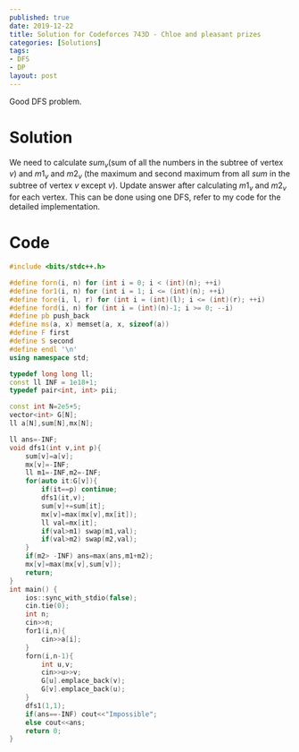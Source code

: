 ```yaml
---
published: true
date: 2019-12-22
title: Solution for Codeforces 743D - Chloe and pleasant prizes
categories: [Solutions]
tags: 
- DFS
- DP
layout: post
---
```

Good DFS problem.

# Solution

We need to calculate $sum_v$(sum of all the numbers in the subtree of vertex $v$) and $m1_v$ and $m2_v$ (the maximum and second maximum from all $sum$ in the subtree of vertex $v$ except $v$). Update answer after calculating $m1_v$ and $m2_v$ for each vertex. This can be done using one DFS, refer to my code for the detailed implementation.

# Code
```cpp
#include <bits/stdc++.h>

#define forn(i, n) for (int i = 0; i < (int)(n); ++i)
#define for1(i, n) for (int i = 1; i <= (int)(n); ++i)
#define fore(i, l, r) for (int i = (int)(l); i <= (int)(r); ++i)
#define ford(i, n) for (int i = (int)(n)-1; i >= 0; --i)
#define pb push_back
#define ms(a, x) memset(a, x, sizeof(a))
#define F first
#define S second
#define endl '\n'
using namespace std;

typedef long long ll;
const ll INF = 1e18+1;
typedef pair<int, int> pii;

const int N=2e5+5;
vector<int> G[N];
ll a[N],sum[N],mx[N];

ll ans=-INF;
void dfs1(int v,int p){
    sum[v]=a[v];
    mx[v]=-INF;
    ll m1=-INF,m2=-INF;
    for(auto it:G[v]){
        if(it==p) continue;
        dfs1(it,v);
        sum[v]+=sum[it];
        mx[v]=max(mx[v],mx[it]);
        ll val=mx[it];
        if(val>m1) swap(m1,val);
        if(val>m2) swap(m2,val);
    }
    if(m2> -INF) ans=max(ans,m1+m2);
    mx[v]=max(mx[v],sum[v]);
    return;
}
int main() {
    ios::sync_with_stdio(false);
    cin.tie(0);
	int n;
    cin>>n;
    for1(i,n){
        cin>>a[i];
    }
    forn(i,n-1){
        int u,v;
        cin>>u>>v;
        G[u].emplace_back(v);
        G[v].emplace_back(u);
    }
    dfs1(1,1);
    if(ans==-INF) cout<<"Impossible";
    else cout<<ans;
    return 0;
}
```
